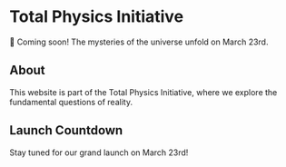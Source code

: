 # Total Physics Initiative
🚀 Coming soon! The mysteries of the universe unfold on March 23rd.

## About
This website is part of the Total Physics Initiative, where we explore the fundamental questions of reality.

## Launch Countdown
Stay tuned for our grand launch on March 23rd!
